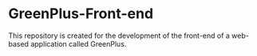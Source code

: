 # GreenPlus-Front-end
This repository is created for the development of the front-end of a web-based application called GreenPlus.
